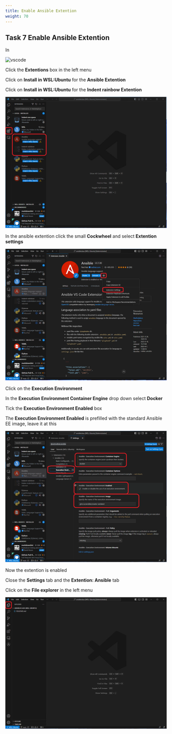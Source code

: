 ```yaml
---
title: Enable Ansible Extention
weight: 70
---
```


## Task 7 Enable Ansible Extention

In

![vscode](/images/student-vscode.png)

Click the __Extentions__ box in the left menu

Click on __Install in WSL:Ubuntu__ for the __Ansible Extention__

Click on __Install in WSL:Ubuntu__ for the __Indent rainbow Extention__

![Alt text](images/03_install_in_wsl.png?raw=true "Code install in wsl")

In the ansible extention click the small __Cockwheel__ and select __Extention settings__

![Alt text](images/04_go_to_settings.png?raw=true "Code Extention settings")

Click on the __Execution Environment__

In the __Execution Environment Container Engine__ drop down select __Docker__ 

Tick the __Execution Environment Enabled__ box

The __Execution Environment Enabled__ is prefilled with the standard Ansible EE image, leave it at this

![Alt text](images/05_enable_execution_env.png?raw=true "Code Ansible ext")

Now the extention is enabled

Close the __Settings__ tab and the __Extention: Ansible__ tab

Click on the __File explorer__ in the left menu

![Alt text](images/06_vscode_file.png?raw=true "VSCode file")

